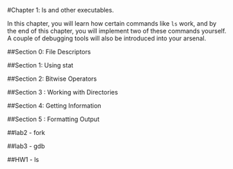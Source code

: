 #Chapter 1: ls and other executables.

In this chapter, you will learn how certain commands like ```ls``` work, and by the end of this chapter, you will implement two of these commands yourself.
A couple of debugging tools will also be introduced into your arsenal.

##Section 0: File Descriptors



##Section 1: Using stat


##Section 2: Bitwise Operators



##Section 3 : Working with Directories


##Section 4: Getting Information


##Section 5 : Formatting Output



##lab2 - fork


##lab3 - gdb

##HW1 - ls
